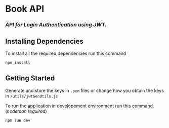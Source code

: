 # Book API

### _API for Login Authentication using JWT._

## Installing Dependencies

To install all the required dependencies run this command

```
npm install
```

## Getting Started

Generate and store the keys in `.pem` files or change how you obtain the keys in `/utils/jwtGenUtils.js`

To run the application in developement environment run this command.(_nodemon required_)

```
npm run dev
```
